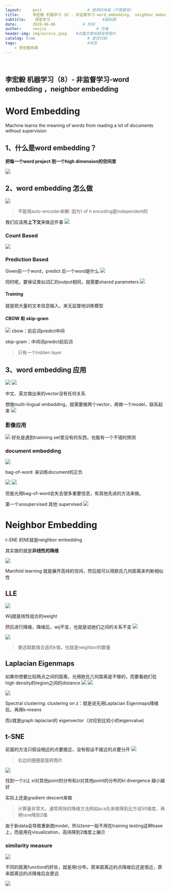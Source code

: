 ```yaml
---
layout:     post                    # 使用的布局（不需要改）
title:      李宏毅 机器学习（8）- 非监督学习-word_embedding， neighbor embedding    # 标题 
subtitle:    深度学习        				#副标题
date:       2020-06-06            # 时间
author:     renjie                      # 作者
header-img: img/aurora.jpeg    #这篇文章标题背景图片
catalog: true                       # 是否归档
tags:                               #标签
    - 李宏毅网课
---
```

<font size="4"></font><br />

## 李宏毅 机器学习（8）- 非监督学习-word embedding ，neighbor embedding

# Word Embedding
Machine learns the meaning of words from reading a lot of documents without supervision 

## 1、什么是word embedding？
**把每一个word project 到一个high dimension的空间里**

![](https://tva1.sinaimg.cn/large/007S8ZIlgy1gfi1bpweldj314v0u0jxw.jpg)


## 2、word embedding 怎么做
![](https://tva1.sinaimg.cn/large/007S8ZIlgy1gfi1dgvzbej317w0u0x5e.jpg)

> 不能用auto-encoder来解: 因为1 of n encoding是independent的

我们应该用**上下文**来做这件事
![](https://tva1.sinaimg.cn/large/007S8ZIlgy1gfi1fd6mzsj316f0u0dqy.jpg)

### Count Based
![](https://tva1.sinaimg.cn/large/007S8ZIlgy1gfi1h11ihgj31bm0si78y.jpg)

### Prediction Based

Given前一个word，predict 后一个word是什么
![](https://tva1.sinaimg.cn/large/007S8ZIlgy1gfi1i7wu34j312z0u047i.jpg)


同时呢，要保证类似词汇的output相同，就需要shared parameters
![](https://tva1.sinaimg.cn/large/007S8ZIlgy1gfi1wscpvaj313p0u07wh.jpg)

#### Training

就是把大量的文本信息输入，来无监督地训练模型

#### CBOW 和 skip-gram
![](https://tva1.sinaimg.cn/large/007S8ZIlgy1gfi210try0j317y0u0jxw.jpg)
cbow：前后词predict中间

skip-gram：中间词predict前后词

> 只有一个hidden layer

## 3、word embedding 应用
![](https://tva1.sinaimg.cn/large/007S8ZIlgy1gfi24hkf3rj31bz0u04ku.jpg)
![](https://tva1.sinaimg.cn/large/007S8ZIlgy1gfi2695i4oj316z0u07ar.jpg)

中文、英文做出来的vector没有任何关系

想做multi-lingual embedding，就需要做两个vector，再做一个model，联系起来
![](https://tva1.sinaimg.cn/large/007S8ZIlgy1gfi27ssf0cj31470u0npd.jpg)

### 影像应用
![](https://tva1.sinaimg.cn/large/007S8ZIlgy1gfi2953nlvj315w0u07wh.jpg)
好处是遇到trainning set里没有的东西，也能有一个不错的预测


### document embedding
![](https://tva1.sinaimg.cn/large/007S8ZIlgy1gfi28lh03vj316t0u0jxs.jpg)


bag-of-word: 来训练document的正负

![](https://tva1.sinaimg.cn/large/007S8ZIlgy1gfi2a7lkw9j31770u0qo8.jpg)
![](https://tva1.sinaimg.cn/large/007S8ZIlgy1gfi2ax0yggj31bz0u00y4.jpg)

但是光用bag-of-word会失去很多重要信息，有其他先进的方法来做。

第一个unsupervised 其他 supervised
![](https://tva1.sinaimg.cn/large/007S8ZIlgy1gfi2dbcg3jj31bm0q6tek.jpg)



# Neighbor Embedding

t-SNE 的NE就是neighbor embedding

其实做的就是**非线性的降维**

![](https://tva1.sinaimg.cn/large/007S8ZIlgy1gfi2g0qjgoj31540u0e81.jpg)

Manifold learning 就是展开高纬的空间，然后就可以用欧氏几何距离来判断相似性

## LLE

![](https://tva1.sinaimg.cn/large/007S8ZIlgy1gfi2ik7mr5j313h0u0gr1.jpg)

Wij就是线性组合的weight

然后进行降维，降维后，wij不变，也就是说她们之间的关系不变
![](https://tva1.sinaimg.cn/large/007S8ZIlgy1gfi2k5yaiyj315q0u0grm.jpg)

![](https://tva1.sinaimg.cn/large/007S8ZIlgy1gfi2mdq29ij315e0u0e82.jpg)
> 要选取数值合适的k值，也就是neighbor的数量

## Laplacian Eigenmaps

如果你想要比较两点之间的距离，光用欧氏几何距离是不够的，而要看她们在high density的region之间的distance
![](https://tva1.sinaimg.cn/large/007S8ZIlgy1gfi2t9psw6j31c10u01kx.jpg)
![](https://tva1.sinaimg.cn/large/007S8ZIlgy1gfi2tknu9aj313i0u04i1.jpg)

![](https://tva1.sinaimg.cn/large/007S8ZIlgy1gfi2woci39j31630u00ym.jpg)


Spectral clustering: clustering on z：就是说先用Laplacian Eigenmaps降维后，再用k-means

而z就是graph laplacian的 eigenvector（对应到比较小的eigenvalue)

## t-SNE 
前面的方法只假设相近的点要接近，没有假设不接近的点要分开
![](https://tva1.sinaimg.cn/large/007S8ZIlgy1gfi2ylc4g7j31680u04q4.jpg)

> 右边的圈圈是旋转图片


![](https://tva1.sinaimg.cn/large/007S8ZIlgy1gfi30ay14jj317b0u0grp.jpg)

找到一个z让 xi对其他point的分布和zi对其他point的分布的kl divergence 越小越好

实际上还是gradient descent来做

> 计算量非常大，通常用快的降维方法例如pca先来做降到比方说50维度，再用tsne降到2维

由于新data会导致重新跑model，所以tsne一般不用在training testing这种base上，而是用在visualization，高纬降到2维度上展示

### similarity measure
![](https://tva1.sinaimg.cn/large/007S8ZIlgy1gfi388brbcj314q0u011d.jpg)

不同的距离function的好处，就是用t分布，原来距离近的点降维后还是很近，原来距离远的点降维后会更远

![](https://tva1.sinaimg.cn/large/007S8ZIlgy1gfi3af6b1nj316c0u0h3d.jpg)
